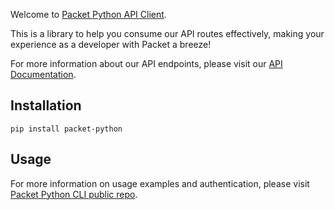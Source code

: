 <!-- <meta>
{
    "title":"Python",
    "slug":"python",
    "description":"An official Python client for the Packet API",
    "author":"Zalkar Ziiaidin",
    "github":"zalkar-z",
    "date": "2019/12/11",
    "tag":["Python", "CLI"]
}
</meta> -->

Welcome to [Packet Python API Client](https://github.com/packethost/packet-python).

This is a library to help you consume our API routes effectively, making your experience as a developer with Packet a breeze!

For more information about our API endpoints, please visit our [API Documentation](https://www.packet.com/developers/api/).

## Installation

`pip install packet-python`

## Usage

For more information on usage examples and authentication, please visit [Packet Python CLI public repo](https://github.com/packethost/packet-python#examples).

